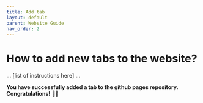 ```yaml
---
title: Add tab
layout: default
parent: Website Guide
nav_order: 2
---
```




# How to add new tabs to the website? 



... [list of instructions here] ... 

**You have successfully added a tab to the github pages repository. Congratulations!** 🎉🎉




